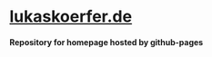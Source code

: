 # [lukaskoerfer.de](http://www.lukaskoerfer.de "lukaskoerfer.de")
#### Repository for homepage hosted by github-pages
